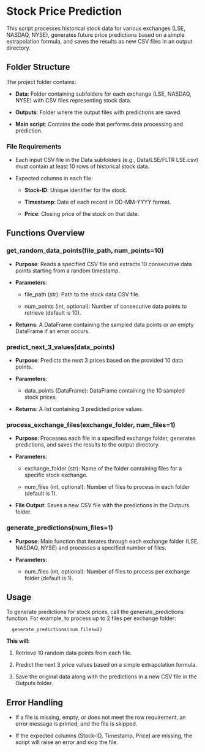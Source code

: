 Stock Price Prediction
======================

This script processes historical stock data for various exchanges (LSE, NASDAQ, NYSE), generates future price predictions based on a simple extrapolation formula, and saves the results as new CSV files in an output directory.

Folder Structure
----------------

The project folder contains:

*   **Data**: Folder containing subfolders for each exchange (LSE, NASDAQ, NYSE) with CSV files representing stock data.
    
*   **Outputs**: Folder where the output files with predictions are saved.
    
*   **Main script**: Contains the code that performs data processing and prediction.
    

### File Requirements

*   Each input CSV file in the Data subfolders (e.g., Data/LSE/FLTR LSE.csv) must contain at least 10 rows of historical stock data.
    
*   Expected columns in each file:
    
    *   **Stock-ID**: Unique identifier for the stock.
        
    *   **Timestamp**: Date of each record in DD-MM-YYYY format.
        
    *   **Price**: Closing price of the stock on that date.
        

Functions Overview
------------------

### get\_random\_data\_points(file\_path, num\_points=10)

*   **Purpose**: Reads a specified CSV file and extracts 10 consecutive data points starting from a random timestamp.
    
*   **Parameters**:
    
    *   file\_path (str): Path to the stock data CSV file.
        
    *   num\_points (int, optional): Number of consecutive data points to retrieve (default is 10).
        
*   **Returns**: A DataFrame containing the sampled data points or an empty DataFrame if an error occurs.
    

### predict\_next\_3\_values(data\_points)

*   **Purpose**: Predicts the next 3 prices based on the provided 10 data points.
    
*   **Parameters**:
    
    *   data\_points (DataFrame): DataFrame containing the 10 sampled stock prices.
        
*   **Returns**: A list containing 3 predicted price values.
    

### process\_exchange\_files(exchange\_folder, num\_files=1)

*   **Purpose**: Processes each file in a specified exchange folder, generates predictions, and saves the results to the output directory.
    
*   **Parameters**:
    
    *   exchange\_folder (str): Name of the folder containing files for a specific stock exchange.
        
    *   num\_files (int, optional): Number of files to process in each folder (default is 1).
        
*   **File Output**: Saves a new CSV file with the predictions in the Outputs folder.
    

### generate\_predictions(num\_files=1)

*   **Purpose**: Main function that iterates through each exchange folder (LSE, NASDAQ, NYSE) and processes a specified number of files.
    
*   **Parameters**:
    
    *   num\_files (int, optional): Number of files to process per exchange folder (default is 1).
        

Usage
-----

To generate predictions for stock prices, call the generate\_predictions function. For example, to process up to 2 files per exchange folder:

`   generate_predictions(num_files=2)   `

**This will:**

1.  Retrieve 10 random data points from each file.
    
2.  Predict the next 3 price values based on a simple extrapolation formula.
    
3.  Save the original data along with the predictions in a new CSV file in the Outputs folder.
    

Error Handling
--------------

*   If a file is missing, empty, or does not meet the row requirement, an error message is printed, and the file is skipped.
    
*   If the expected columns (Stock-ID, Timestamp, Price) are missing, the script will raise an error and skip the file.